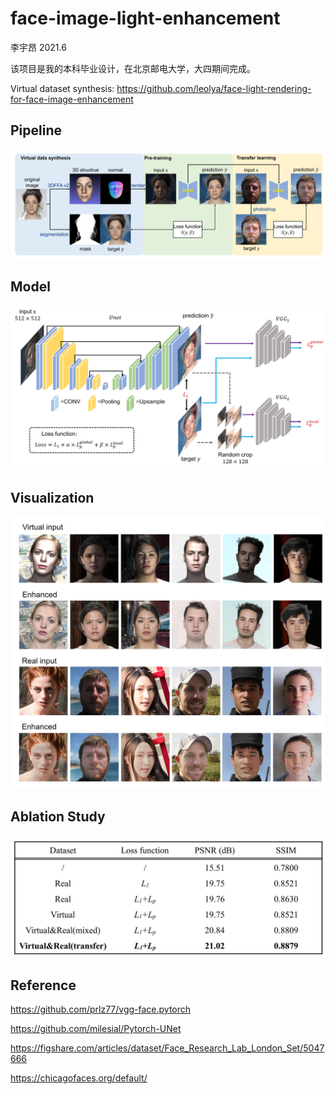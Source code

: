 # face-image-light-enhancement

李宇昂  2021.6

该项目是我的本科毕业设计，在北京邮电大学，大四期间完成。

Virtual dataset synthesis: https://github.com/leolya/face-light-rendering-for-face-image-enhancement

## Pipeline

![](/assets/pipeline.jpg)

## Model

![](/assets/network.jpg)

## Visualization

![](/assets/visual.jpg)

## Ablation Study

![](/assets/result.jpg)

## Reference

https://github.com/prlz77/vgg-face.pytorch

https://github.com/milesial/Pytorch-UNet

https://figshare.com/articles/dataset/Face_Research_Lab_London_Set/5047666

https://chicagofaces.org/default/

